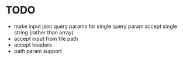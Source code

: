 # TODO

- make input json query params for single query param accept single string (rather than array)
- accept input from file path
- accept headers
- path param support